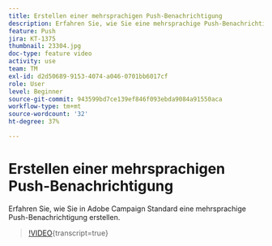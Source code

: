 ```yaml
---
title: Erstellen einer mehrsprachigen Push-Benachrichtigung
description: Erfahren Sie, wie Sie eine mehrsprachige Push-Benachrichtigung erstellen.
feature: Push
jira: KT-1375
thumbnail: 23304.jpg
doc-type: feature video
activity: use
team: TM
exl-id: d2d50689-9153-4074-a046-0701bb6017cf
role: User
level: Beginner
source-git-commit: 943599bd7ce139ef846f093ebda9084a91550aca
workflow-type: tm+mt
source-wordcount: '32'
ht-degree: 37%

---
```


# Erstellen einer mehrsprachigen Push-Benachrichtigung

Erfahren Sie, wie Sie in Adobe Campaign Standard eine mehrsprachige Push-Benachrichtigung erstellen.

>[!VIDEO](https://video.tv.adobe.com/v/23304?learn=on){transcript=true}
